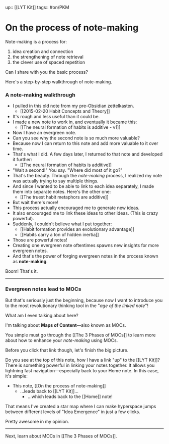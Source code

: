 up:: [[LYT Kit]]
tags:: #on/PKM 

# On the process of note-making
Note-making is a process for:
 
 1. idea creation and connection
 2. the strengthening of note retrieval
 3. the clever use of spaced repetition

Can I share with you the basic process?

Here's a step-by-step walkthrough of note-making.

### A note-making walkthrough
- I pulled in this old note from my pre-Obsidian zettelkasten. 
	- [[2015-02-20 Habit Concepts and Theory]]
- It's rough and less useful than it could be.
- I made a new note to work in, and eventually it became this:
	- [[The neural formation of habits is additive - v1]]
- Now I have an evergreen note.
- Can you see why the second note is so much more valuable?
- Because now I can return to this note and add more valuable to it over time. 
- That's what I did. A few days later, I returned to that note and developed it further:
	- [[The neural formation of habits is additive]]
- "Wait a second!" You say. "Where did most of it go?"
- That's the beauty. Through the *note-making* process, I realized my note was actually trying to say multiple things. 
- And since I wanted to be able to link to each idea separately, I made them into separate notes. Here's the other one:
	- [[The truest habit metaphors are additive]]
- But wait there's more! 
- This process actually encouraged me to generate new ideas.
- It also encouraged me to link these ideas to other ideas. (This is crazy powerful). 
- Suddenly, I couldn't believe what I put together:
	- [[Habit formation provides an evolutionary advantage]]
	- [[Habits carry a ton of hidden inertia]]
- Those are powerful notes!
- Creating one evergreen note oftentimes spawns new insights for more evergreen notes.
- And that's the power of forging evergreen notes in the process known as **note-making**.

Boom! That's it. 

---
### Evergreen notes lead to MOCs
But that's seriously just the beginning, because now I want to introduce you to the most revolutionary thinking tool in the "*age of the linked note*"!

What am I even talking about here?  

I'm talking about **Maps of Content**—also known as MOCs.

You simple must go through the [[The 3 Phases of MOCs]] to learn more about how to enhance your *note-making* using MOCs.

Before you click that link though, let's finish the big picture. 

Do you see at the top of this note, how I have a link "up" to the [[LYT Kit]]? There is something powerful in linking your notes together. It allows you lightning fast navigation—especially back to your Home note. In this case, it's simple:

- This note, [[On the process of note-making]]
	- ...leads back to [[LYT Kit]]...
		- ...which leads back to the [[Home]] note!

That means I've created a star map where I can make hyperspace jumps between different levels of "Idea Emergence" in just a few clicks.

Pretty awesome in my opinion.

---

Next, learn about MOCs in [[The 3 Phases of MOCs]].

